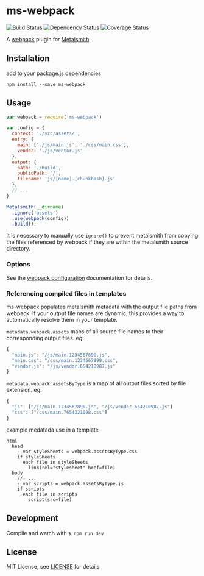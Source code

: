 # ms-webpack

[![Build Status](https://travis-ci.org/nealgranger/ms-webpack.svg?branch=master)](https://travis-ci.org/nealgranger/ms-webpack)
[![Dependency Status](https://gemnasium.com/nealgranger/ms-webpack.svg)](https://gemnasium.com/nealgranger/ms-webpack)
[![Coverage Status](https://coveralls.io/repos/nealgranger/ms-webpack/badge.svg?branch=master&service=github)](https://coveralls.io/github/nealgranger/ms-webpack?branch=master)

A [webpack][webpack] plugin for [Metalsmith][metalsmith].
## Installation

add to your package.js dependencies
```
npm install --save ms-webpack
```

## Usage

```js
var webpack = require('ms-webpack')

var config = {
  context: './src/assets/',
  entry: {
    main: ['./js/main.js', './css/main.css'],
    vendor: './js/ventor.js'
  },
  output: {
    path: './build',
    publicPath: '/',
    filename: 'js/[name].[chunkhash].js'
  },
  // ...
}

Metalsmith(__dirname)
  .ignore('assets')
  .use(webpack(config))
  .build();
```
It is necessary to manually use `ignore()` to prevent metalsmith from copying the files referenced by webpack if they are within the metalsmith source directory.

### Options

See the [webpack configuration][webpack configuration] documentation for details.

### Referencing compiled files in templates

ms-webpack populates metalsmith metadata with the output file paths from webpack. If your output file names are dynamic, this provides a way to automatically resolve them in your template.

`metadata.webpack.assets` maps of all source file names to their corresponding output files. eg:
```js
{
  "main.js": "/js/main.1234567890.js",
  "main.css": "/css/main.1234567890.css",
  "vendor.js": "/js/vendor.654210987.js"
}
```
`metadata.webpack.assetsByType` is a map of all output files sorted by file extension. eg:
```js
{
  "js": ["/js/main.1234567890.js", "/js/vendor.654210987.js"]
  "css": ["/css/main.7654321098.css"]
}
```
example medatada use in a template
```jade
html
  head
    - var styleSheets = webpack.assetsByType.css
    if styleSheets
      each file in styleSheets
        link(rel="stylesheet" href=file)
  body
    //- ...
    - var scripts = webpack.assetsByType.js
    if scripts
      each file in scripts
        script(src=file)

```
## Development

Compile and watch with `$ npm run dev`

## License

MIT License, see [LICENSE][license] for details.

[metalsmith]: http://www.metalsmith.io/
[license]: LICENSE.md
[webpack]: http://webpack.github.io/
[webpack configuration]: http://webpack.github.io/docs/configuration.html

